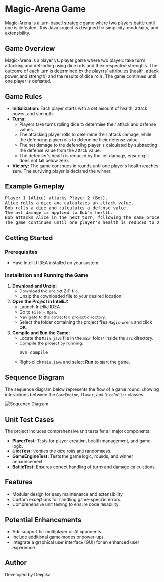 <h1>Magic-Arena Game</h1>
<p>Magic-Arena is a turn-based strategic game where two players battle until one is defeated. This Java project is designed for simplicity, modularity, and extensibility.</p>

<h2>Game Overview</h2>
<p>Magic-Arena is a player vs. player game where two players take turns attacking and defending using dice rolls and their respective strengths. The outcome of each turn is determined by the players' attributes (health, attack power, and strength) and the results of dice rolls. The game continues until one player is defeated.</p>

<h2>Game Rules</h2>
<ul>
    <li><strong>Initialization:</strong> Each player starts with a set amount of health, attack power, and strength.</li>
    <li><strong>Turns:</strong>
        <ul>
            <li>Players take turns rolling dice to determine their attack and defense values.</li>
            <li>The attacking player rolls to determine their attack damage, while the defending player rolls to determine their defense value.</li>
            <li>The net damage to the defending player is calculated by subtracting the defense value from the attack value.</li>
            <li>The defender's health is reduced by the net damage, ensuring it does not fall below zero.</li>
        </ul>
    </li>
    <li><strong>Victory:</strong> The game continues in rounds until one player's health reaches zero. The surviving player is declared the winner.</li>
</ul>

<h2>Example Gameplay</h2>
<pre>
Player 1 (Alice) attacks Player 2 (Bob).
Alice rolls a dice and calculates an attack value.
Bob rolls a dice and calculates a defense value.
The net damage is applied to Bob's health.
Bob attacks Alice in the next turn, following the same process.
The game continues until one player's health is reduced to zero, and the winner is announced.
</pre>

<h2>Getting Started</h2>

<h3>Prerequisites</h3>
<ul>
    <li>Have IntelliJ IDEA installed on your system.</li>
</ul>

<h3>Installation and Running the Game</h3>
<ol>
    <li><strong>Download and Unzip:</strong>
        <ul>
            <li>Download the project ZIP file.</li>
            <li>Unzip the downloaded file to your desired location.</li>
        </ul>
    </li>
    <li><strong>Open the Project in IntelliJ:</strong>
        <ul>
            <li>Launch IntelliJ IDEA.</li>
            <li>Go to <code>File &gt; Open</code>.</li>
            <li>Navigate to the extracted project directory.</li>
            <li>Select the folder containing the project files <code>Magic-Arena</code> and click <strong>OK</strong>.</li>
        </ul>
    </li>
    <li><strong>Compile and Run the Game:</strong>
        <ul>
            <li>Locate the <code>Main.java</code> file in the <code>main</code> folder inside the <code>src</code> directory.</li>
            <li>Compile the project by running:
                <pre>mvn compile</pre>
            </li>
            <li>Right-click <code>Main.java</code> and select <strong>Run</strong> to start the game.</li>
        </ul>
    </li>
</ol>

<h2>Sequence Diagram</h2>
<p>The sequence diagram below represents the flow of a game round, showing interactions between the <code>GameEngine</code>, <code>Player</code>, and <code>DiceRoller</code> classes.</p>
<img src="https://i.ibb.co/hRMMRnr/sequence.png" alt="Sequence Diagram">


<h2>Unit Test Cases</h2>
<p>The project includes comprehensive unit tests for all major components:</p>
<ul>
    <li><strong>PlayerTest:</strong> Tests for player creation, health management, and game logic.</li>
    <li><strong>DiceTest:</strong> Verifies the dice rolls and randomness.</li>
    <li><strong>GameEngineTest:</strong> Tests the game logic, rounds, and winner announcement.</li>
    <li><strong>BattleTest:</strong> Ensures correct handling of turns and damage calculations.</li>
</ul>

<h2>Features</h2>
<ul>
    <li>Modular design for easy maintenance and extensibility.</li>
    <li>Custom exceptions for handling game-specific errors.</li>
    <li>Comprehensive unit testing to ensure code reliability.</li>
</ul>

<h2>Potential Enhancements</h2>
<ul>
    <li>Add support for multiplayer or AI opponents.</li>
    <li>Include additional game modes or power-ups.</li>
    <li>Integrate a graphical user interface (GUI) for an enhanced user experience.</li>
</ul>


<h2>Author</h2>
<p>Developed by Deepika</p>

